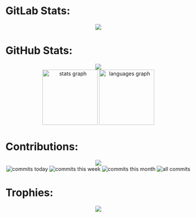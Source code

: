 # GitLab Stats:

<div align="center">
  <img src="https://gitlab-readme-stats-flax.vercel.app/api?username=V0lk3n&show_icons=true&theme=dark" />
</div>  

# GitHub Stats:

<div align="center">
  <img src="https://streak-stats.demolab.com/?user=V0lk3n&count_private=true&theme=dracula" /><br>
  <img src="https://github-readme-stats.vercel.app/api?username=V0lk3n&hide_title=false&hide_rank=false&show_icons=true&include_all_commits=true&count_private=true&disable_animations=false&theme=dracula&locale=en&hide_border=false&order=1" height="150" alt="stats graph"  />
  <img src="https://github-readme-stats.vercel.app/api/top-langs?username=V0lk3n&locale=en&hide_title=false&layout=compact&card_width=320&langs_count=5&theme=dracula&hide_border=false&order=2" height="150" alt="languages graph"  />
</div>

# Contributions:

<div align="center">
  <img src="https://github-readme-activity-graph.vercel.app/graph?username=V0lk3n&bg_color=20232A&color=57BCDA&line=57BCDA&point=0b7e9e&area=true&hide_border=true" /><br>
  <img alt="commits today" src="https://badges.strrl.dev/commits/daily/V0lk3n?color=000000&style=for-the-badge&labelColor=FF0000"/>
  <img alt="commits this week" src="https://badges.strrl.dev/commits/weekly/V0lk3n?color=000000&style=for-the-badge&labelColor=FF0000"/>
  <img alt="commits this month" src="https://badges.strrl.dev/commits/monthly/V0lk3n?color=000000&style=for-the-badge&labelColor=FF0000"/>
  <img alt="all commits" src="https://badges.strrl.dev/commits/all/V0lk3n?color=000000&style=for-the-badge&labelColor=FF0000"/><br>
</div>

# Trophies:

<div align="center">
  <img src="https://github-profile-trophy.vercel.app/?username=V0lk3n&theme=dracula&no-frame=false&no-bg=false&margin-w=4"/>
</div>
